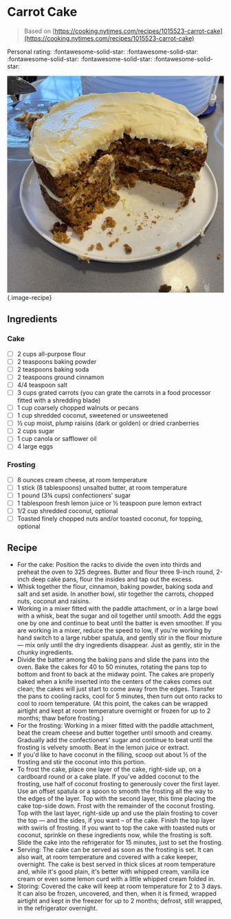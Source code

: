 # Carrot Cake

> Based on [https://cooking.nytimes.com/recipes/1015523-carrot-cake](https://cooking.nytimes.com/recipes/1015523-carrot-cake)

<!-- {cts} rating=5; (User can specify rating on scale of 1-5) -->

Personal rating: :fontawesome-solid-star: :fontawesome-solid-star: :fontawesome-solid-star: :fontawesome-solid-star: :fontawesome-solid-star:

<!-- {cte} -->

<!-- {cts} name_image=carrot_cake.jpeg; (User can specify image name) -->

![carrot_cake.jpeg](./carrot_cake.jpeg){.image-recipe}

<!-- {cte} -->

## Ingredients

### Cake

- [ ] 2 cups all-purpose flour
- [ ] 2 teaspoons baking powder
- [ ] 2 teaspoons baking soda
- [ ] 2 teaspoons ground cinnamon
- [ ] 4/4 teaspoon salt
- [ ] 3 cups grated carrots (you can grate the carrots in a food processor fitted with a shredding blade)
- [ ] 1 cup coarsely chopped walnuts or pecans
- [ ] 1 cup shredded coconut, sweetened or unsweetened
- [ ] ½ cup moist, plump raisins (dark or golden) or dried cranberries
- [ ] 2 cups sugar
- [ ] 1 cup canola or safflower oil
- [ ] 4 large eggs

### Frosting

- [ ] 8 ounces cream cheese, at room temperature
- [ ] 1 stick (8 tablespoons) unsalted butter, at room temperature
- [ ] 1 pound (3¾ cups) confectioners' sugar
- [ ] 1 tablespoon fresh lemon juice or ½ teaspoon pure lemon extract
- [ ] 1/2 cup shredded coconut, optional
- [ ] Toasted finely chopped nuts and/or toasted coconut, for topping, optional

## Recipe

- For the cake: Position the racks to divide the oven into thirds and preheat the oven to 325 degrees. Butter and flour three 9-inch round, 2-inch deep cake pans, flour the insides and tap out the excess.
- Whisk together the flour, cinnamon, baking powder, baking soda and salt and set aside. In another bowl, stir together the carrots, chopped nuts, coconut and raisins.
- Working in a mixer fitted with the paddle attachment, or in a large bowl with a whisk, beat the sugar and oil together until smooth. Add the eggs one by one and continue to beat until the batter is even smoother. If you are working in a mixer, reduce the speed to low, if you're working by hand switch to a large rubber spatula, and gently stir in the flour mixture — mix only until the dry ingredients disappear. Just as gently, stir in the chunky ingredients.
- Divide the batter among the baking pans and slide the pans into the oven. Bake the cakes for 40 to 50 minutes, rotating the pans top to bottom and front to back at the midway point. The cakes are properly baked when a knife inserted into the centers of the cakes comes out clean; the cakes will just start to come away from the edges. Transfer the pans to cooling racks, cool for 5 minutes, then turn out onto racks to cool to room temperature. (At this point, the cakes can be wrapped airtight and kept at room temperature overnight or frozen for up to 2 months; thaw before frosting.)
- For the frosting: Working in a mixer fitted with the paddle attachment, beat the cream cheese and butter together until smooth and creamy. Gradually add the confectioners' sugar and continue to beat until the frosting is velvety smooth. Beat in the lemon juice or extract.
- If you'd like to have coconut in the filling, scoop out about ½ of the frosting and stir the coconut into this portion.
- To frost the cake, place one layer of the cake, right-side up, on a cardboard round or a cake plate. If you've added coconut to the frosting, use half of coconut frosting to generously cover the first layer. Use an offset spatula or a spoon to smooth the frosting all the way to the edges of the layer. Top with the second layer, this time placing the cake top-side down. Frost with the remainder of the coconut frosting. Top with the last layer, right-side up and use the plain frosting to cover the top — and the sides, if you want – of the cake. Finish the top layer with swirls of frosting. If you want to top the cake with toasted nuts or coconut, sprinkle on these ingredients now, while the frosting is soft. Slide the cake into the refrigerator for 15 minutes, just to set the frosting.
- Serving: The cake can be served as soon as the frosting is set. It can also wait, at room temperature and covered with a cake keeper, overnight. The cake is best served in thick slices at room temperature and, while it's good plain, it's better with whipped cream, vanilla ice cream or even some lemon curd with a little whipped cream folded in.
- Storing: Covered the cake will keep at room temperature for 2 to 3 days. It can also be frozen, uncovered, and then, when it is firmed, wrapped airtight and kept in the freezer for up to 2 months; defrost, still wrapped, in the refrigerator overnight.
